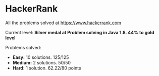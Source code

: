 # HackerRank
All the problems solved at https://www.hackerrank.com


Current level: **Silver medal at Problem solving in Java 1.8. 44% to gold level**

Problems solved:

- **Easy:** 10 solutions. 125/125
- **Medium:** 2 solutions. 50/50
- **Hard:** 1 solution. 62.22/80 points   
